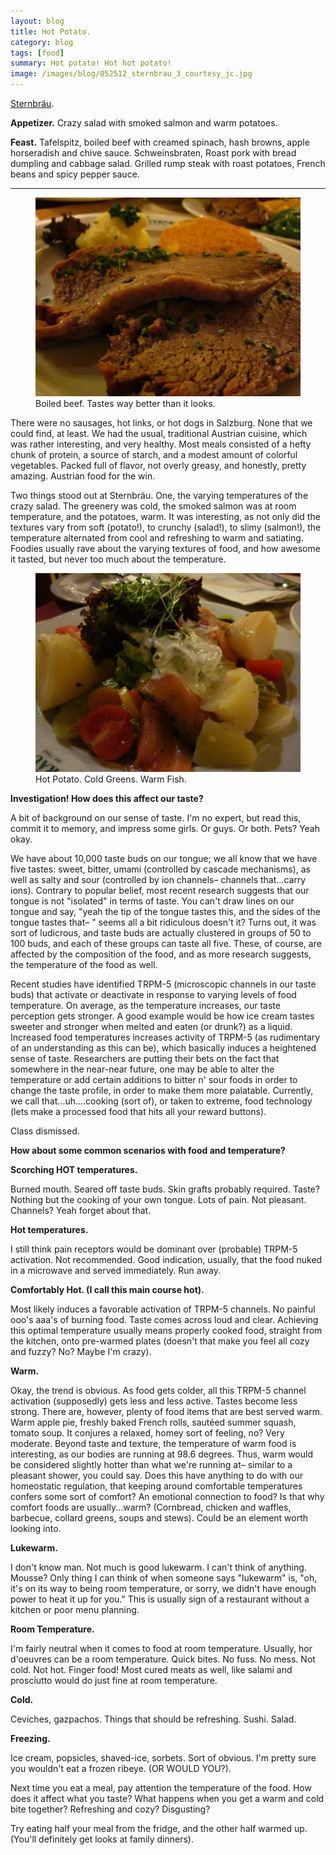 ```yaml
---
layout: blog
title: Hot Potato.
category: blog
tags: [food]  
summary: Hot potato! Hot hot potato!
image: /images/blog/052512_sternbrau_3_courtesy_jc.jpg
---
```


[Sternbräu](http://www.tripadvisor.com/Restaurant_Review-g190454-d2102943-Reviews-7_Stern_Brau-Vienna.html).

**Appetizer.** Crazy salad with smoked salmon and warm potatoes.

**Feast.** Tafelspitz, boiled beef with creamed spinach, hash browns, apple horseradish and chive sauce. Schweinsbraten, Roast pork with bread dumpling and cabbage salad. Grilled rump steak with roast potatoes, French beans and spicy pepper sauce.

---

<figure>
    <img src="/images/blog/052512_sternbrau_3_courtesy_jc.jpg"></img>
    <figcaption>Boiled beef. Tastes way better than it looks.</figcaption>
</figure>

There were no sausages, hot links, or hot dogs in Salzburg. None that we could find, at least. We had the usual, traditional Austrian cuisine, which was rather interesting, and very healthy. Most meals consisted of a hefty chunk of protein, a source of starch, and a modest amount of colorful vegetables. Packed full of flavor, not overly greasy, and honestly, pretty amazing. Austrian food for the win.

Two things stood out at Sternbräu. One, the varying temperatures of the crazy salad. The greenery was cold, the smoked salmon was at room temperature, and the potatoes, warm. It was interesting, as not only did the textures vary from soft (potato!), to crunchy (salad!), to slimy (salmon!), the temperature alternated from cool and refreshing to warm and satiating. Foodies usually rave about the varying textures of food, and how awesome it tasted, but never too much about the temperature.

<figure>
    <img src="/images/blog/052512_sternbrau_1_courtesy_jc.jpg"></img>
    <figcaption>Hot Potato. Cold Greens. Warm Fish.</figcaption>
</figure>

**Investigation! How does this affect our taste?**

A bit of background on our sense of taste. I'm no expert, but read this, commit it to memory, and impress some girls. Or guys. Or both. Pets? Yeah okay.

We have about 10,000 taste buds on our tongue; we all know that we have five tastes: sweet, bitter, umami (controlled by cascade mechanisms), as well as salty and sour (controlled by ion channels– channels that...carry ions). Contrary to popular belief, most recent research suggests that our tongue is not "isolated" in terms of taste. You can't draw lines on our tongue and say, "yeah the tip of the tongue tastes this, and the sides of the tongue tastes that– " seems all a bit ridiculous doesn't it? Turns out, it was sort of ludicrous, and taste buds are actually clustered in groups of 50 to 100 buds, and each of these groups can taste all five. These, of course, are affected by the composition of the food, and as more research suggests, the temperature of the food as well.

Recent studies have identified TRPM-5 (microscopic channels in our taste buds) that activate or deactivate in response to varying levels of food temperature. On average, as the temperature increases, our taste perception gets stronger. A good example would be how ice cream tastes sweeter and stronger when melted and eaten (or drunk?) as a liquid. Increased food temperatures increases activity of TRPM-5 (as rudimentary of an understanding as this can be), which basically induces a heightened sense of taste. Researchers are putting their bets on the fact that somewhere in the near-near future, one may be able to alter the temperature or add certain additions to bitter n' sour foods in order to change the taste profile, in order to make them more palatable. Currently, we call that...uh....cooking (sort of), or taken to extreme, food technology (lets make a processed food that hits all your reward buttons).

Class dismissed.

**How about some common scenarios with food and temperature?**

**Scorching HOT temperatures.** 

Burned mouth. Seared off taste buds. Skin grafts probably required. Taste? Nothing but the cooking of your own tongue. Lots of pain. Not pleasant. Channels? Yeah forget about that.

**Hot temperatures.**

I still think pain receptors would be dominant over (probable) TRPM-5 activation. Not recommended. Good indication, usually, that the food nuked in a microwave and served immediately. Run away.

**Comfortably Hot. (I call this main course hot).**

Most likely induces a favorable activation of TRPM-5 channels. No painful ooo's aaa's of burning food. Taste comes across loud and clear. Achieving this optimal temperature usually means properly cooked food, straight from the kitchen, onto pre-warmed plates (doesn't that make you feel all cozy and fuzzy? No? Maybe I'm crazy).

**Warm.**

Okay, the trend is obvious. As food gets colder, all this TRPM-5 channel activation (supposedly) gets less and less active. Tastes become less strong. There are, however, plenty of food items that are best served warm. Warm apple pie, freshly baked French rolls, sautéed summer squash, tomato soup. It conjures a relaxed, homey sort of feeling, no? Very moderate. Beyond taste and texture, the temperature of warm food is interesting, as our bodies are running at 98.6 degrees. Thus, warm would be considered slightly hotter than what we're running at– similar to a pleasant shower, you could say. Does this have anything to do with our homeostatic regulation, that keeping around comfortable temperatures confers some sort of comfort? An emotional connection to food? Is that why comfort foods are usually...warm? (Cornbread, chicken and waffles, barbecue, collard greens, soups and stews). Could be an element worth looking into.

**Lukewarm.**

I don't know man. Not much is good lukewarm. I can't think of anything. Mousse? Only thing I can think of when someone says "lukewarm" is, "oh, it's on its way to being room temperature, or sorry, we didn't have enough power to heat it up for you." This is usually sign of a restaurant without a kitchen or poor menu planning.

**Room Temperature.**

I'm fairly neutral when it comes to food at room temperature. Usually, hor d'oeuvres can be a room temperature. Quick bites. No fuss. No mess. Not cold. Not hot. Finger food! Most cured meats as well, like salami and prosciutto would do just fine at room temperature.

**Cold.**

Ceviches, gazpachos. Things that should be refreshing. Sushi. Salad.

**Freezing.**

Ice cream, popsicles, shaved-ice, sorbets. Sort of obvious. I'm pretty sure you wouldn't eat a frozen ribeye. (OR WOULD YOU?).

Next time you eat a meal, pay attention the temperature of the food. How does it affect what you taste? What happens when you get a warm and cold bite together? Refreshing and cozy? Disgusting?

Try eating half your meal from the fridge, and the other half warmed up. (You'll definitely get looks at family dinners).
